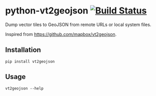 # python-vt2geojson [![Build Status](https://travis-ci.org/Amyantis/python-vt2geojson.svg?branch=master)](https://travis-ci.org/Amyantis/python-vt2geojson)
Dump vector tiles to GeoJSON from remote URLs or local system files.

Inspired from https://github.com/mapbox/vt2geojson.

## Installation
```
pip install vt2geojson
```

## Usage
```
vt2geojson --help
```
